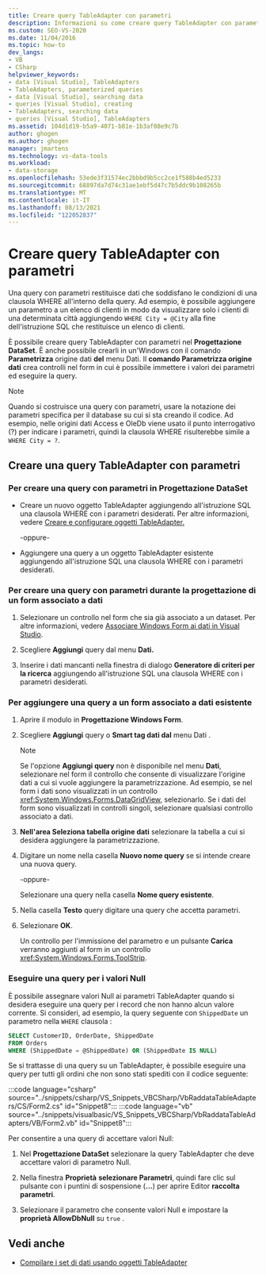 ```yaml
---
title: Creare query TableAdapter con parametri
description: Informazioni su come creare query TableAdapter con parametri. Una query con parametri restituisce dati che soddisfano le condizioni di una clausola WHERE all'interno della query.
ms.custom: SEO-VS-2020
ms.date: 11/04/2016
ms.topic: how-to
dev_langs:
- VB
- CSharp
helpviewer_keywords:
- data [Visual Studio], TableAdapters
- TableAdapters, parameterized queries
- data [Visual Studio], searching data
- queries [Visual Studio], creating
- TableAdapters, searching data
- queries [Visual Studio], TableAdapters
ms.assetid: 104d1d19-b5a9-4071-b81e-1b3af08e9c7b
author: ghogen
ms.author: ghogen
manager: jmartens
ms.technology: vs-data-tools
ms.workload:
- data-storage
ms.openlocfilehash: 53ede3f31574ec2bbbd9b5cc2ce1f588b4ed5233
ms.sourcegitcommit: 68897da7d74c31ae1ebf5d47c7b5ddc9b108265b
ms.translationtype: MT
ms.contentlocale: it-IT
ms.lasthandoff: 08/13/2021
ms.locfileid: "122052837"
---
```

# <a name="create-parameterized-tableadapter-queries"></a>Creare query TableAdapter con parametri

Una query con parametri restituisce dati che soddisfano le condizioni di una clausola WHERE all'interno della query. Ad esempio, è possibile aggiungere un parametro a un elenco di clienti in modo da visualizzare solo i clienti di una determinata città aggiungendo `WHERE City = @City` alla fine dell'istruzione SQL che restituisce un elenco di clienti.

È possibile creare query TableAdapter con parametri nel **Progettazione DataSet**. È anche possibile crearli in un'Windows con il comando **Parametrizza** origine dati **del** menu Dati. Il **comando Parametrizza origine dati** crea controlli nel form in cui è possibile immettere i valori dei parametri ed eseguire la query.

> [!NOTE]
> Quando si costruisce una query con parametri, usare la notazione dei parametri specifica per il database su cui si sta creando il codice. Ad esempio, nelle origini dati Access e OleDb viene usato il punto interrogativo (?) per indicare i parametri, quindi la clausola WHERE risulterebbe simile a `WHERE City = ?`.

## <a name="create-a-parameterized-tableadapter-query"></a>Creare una query TableAdapter con parametri

### <a name="to-create-a-parameterized-query-in-the-dataset-designer"></a>Per creare una query con parametri in Progettazione DataSet

- Creare un nuovo oggetto TableAdapter aggiungendo all'istruzione SQL una clausola WHERE con i parametri desiderati. Per altre informazioni, vedere [Creare e configurare oggetti TableAdapter.](../data-tools/create-and-configure-tableadapters.md)

     -oppure-

- Aggiungere una query a un oggetto TableAdapter esistente aggiungendo all'istruzione SQL una clausola WHERE con i parametri desiderati.

### <a name="to-create-a-parameterized-query-while-designing-a-data-bound-form"></a>Per creare una query con parametri durante la progettazione di un form associato a dati

1. Selezionare un controllo nel form che sia già associato a un dataset. Per altre informazioni, vedere [Associare Windows Form ai dati in Visual Studio](../data-tools/bind-windows-forms-controls-to-data-in-visual-studio.md).

2. Scegliere **Aggiungi** query dal menu **Dati.**

3. Inserire i dati mancanti nella finestra di dialogo **Generatore di criteri per la ricerca** aggiungendo all'istruzione SQL una clausola WHERE con i parametri desiderati.

### <a name="to-add-a-query-to-an-existing-data-bound-form"></a>Per aggiungere una query a un form associato a dati esistente

1. Aprire il modulo in **Progettazione Windows Form**.

2. Scegliere **Aggiungi** query  o **Smart tag dati dal** menu Dati .

    > [!NOTE]
    > Se l'opzione **Aggiungi query** non è disponibile nel menu **Dati**, selezionare nel form il controllo che consente di visualizzare l'origine dati a cui si vuole aggiungere la parametrizzazione. Ad esempio, se nel form i dati sono visualizzati in un controllo <xref:System.Windows.Forms.DataGridView>, selezionarlo. Se i dati del form sono visualizzati in controlli singoli, selezionare qualsiasi controllo associato a dati.

3. **Nell'area Seleziona tabella origine dati** selezionare la tabella a cui si desidera aggiungere la parametrizzazione.

4. Digitare un nome nella casella **Nuovo nome query** se si intende creare una nuova query.

     -oppure-

     Selezionare una query nella casella **Nome query esistente**.

5. Nella casella **Testo** query digitare una query che accetta parametri.

6. Selezionare **OK**.

     Un controllo per l'immissione del parametro e un pulsante **Carica** verranno aggiunti al form in un controllo <xref:System.Windows.Forms.ToolStrip>.

### <a name="query-for-null-values"></a>Eseguire una query per i valori Null

È possibile assegnare valori Null ai parametri TableAdapter quando si desidera eseguire una query per i record che non hanno alcun valore corrente. Si consideri, ad esempio, la query seguente con `ShippedDate` un parametro nella `WHERE` clausola :

```sql
SELECT CustomerID, OrderDate, ShippedDate
FROM Orders
WHERE (ShippedDate = @ShippedDate) OR (ShippedDate IS NULL)
```

Se si trattasse di una query su un TableAdapter, è possibile eseguire una query per tutti gli ordini che non sono stati spediti con il codice seguente:

:::code language="csharp" source="../snippets/csharp/VS_Snippets_VBCSharp/VbRaddataTableAdapters/CS/Form2.cs" id="Snippet8":::
:::code language="vb" source="../snippets/visualbasic/VS_Snippets_VBCSharp/VbRaddataTableAdapters/VB/Form2.vb" id="Snippet8":::

Per consentire a una query di accettare valori Null:

1. Nel **Progettazione DataSet** selezionare la query TableAdapter che deve accettare valori di parametro Null.

2. Nella finestra **Proprietà** **selezionare Parametri**, quindi fare clic sul pulsante con i puntini di sospensione (**...**) per aprire Editor **raccolta parametri**.

3. Selezionare il parametro che consente valori Null e impostare la **proprietà AllowDbNull** su `true` .

## <a name="see-also"></a>Vedi anche

- [Compilare i set di dati usando oggetti TableAdapter](../data-tools/fill-datasets-by-using-tableadapters.md)
